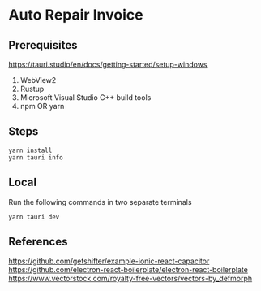 # Auto Repair Invoice

## Prerequisites

https://tauri.studio/en/docs/getting-started/setup-windows

1. WebView2
2. Rustup
3. Microsoft Visual Studio C++ build tools
4. npm OR yarn

## Steps  
`yarn install`  
`yarn tauri info`  

## Local

Run the following commands in two separate terminals

`yarn tauri dev`  

## References

https://github.com/getshifter/example-ionic-react-capacitor
https://github.com/electron-react-boilerplate/electron-react-boilerplate
https://www.vectorstock.com/royalty-free-vectors/vectors-by_defmorph

